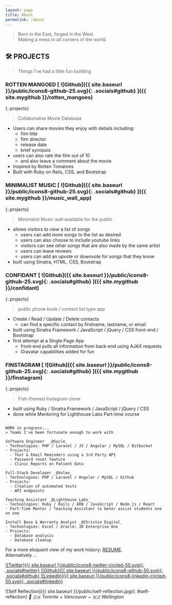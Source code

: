 ```yaml
---
layout: page
title: About
permalink: /about
---
```


<!--# 🕺 REINHARDT-->
<!--{:.main-title}-->

> Born in the East, forged in the West.  
> Making a mess in all corners of the world.

## 🛠 PROJECTS
> Things I've had a little fun building 

<!-- # [Rotten Mangoed](http://rotten-mangoed.herokuapp.com/) -->
<!--### [Rotten Mangoed](https://github.com/reinhardtcgr/rotten_mangoes)-->
### ROTTEN MANGOED [ ![Github]({{ site.baseurl }}/public/icons8-github-25.svg){: .socials#github} ]({{ site.mygithub }}/rotten_mangoes)
{:.projects}
> Collaborative Movie Database

- Users can share movies they enjoy with details including:
  - film title
  - film director
  - release date
  - brief synopsis
- users can also rate the film out of 10
  - and also leave a comment about the movie
- Inspired by Rotten Tomatoes
- Built with Ruby on Rails, CSS, and Bootstrap


<!-- # [Minimalist Music](https://minimalist-music.herokuapp.com/) -->
<!--### [Minimalist Music](https://github.com/reinhardtcgr/music_wall_app)-->
### MINIMALIST MUSIC [ ![Github]({{ site.baseurl }}/public/icons8-github-25.svg){: .socials#github} ]({{ site.mygithub }}/music_wall_app)
{:.projects}
> Minimalist Music wall available for the public

- allows visitors to view a list of songs
  - users can add more songs to the list as desired
  - users can also choose to include youtube links
  - visitors can see other songs that are also made by the same artist
  - users can leave reviews
  - users can add an upvote or downvote for songs that they know
- built using Sinatra, HTML, CSS, Bootstrap


<!-- # [Confidant](https://confidant.herokuapp.com/) -->
<!--### [Confidant](https://github.com/reinhardtcgr/confidant)-->
### CONFIDANT [ ![Github]({{ site.baseurl }}/public/icons8-github-25.svg){: .socials#github} ]({{ site.mygithub }}/confidant)
{:.projects}
> public phone book / contact list type app

- Create / Read / Update / Delete contacts
  - can find a specific contact by firstname, lastname, or email
- built using Sinatra Framework / JavaScript / jQuery / CSS front-end / Bootstrap
- first attempt at a Single Page App
  - front-end pulls all information from back-end using AJAX requests
  - Gravatar capabilities added for fun


<!-- # [Finstagram](live URL here) -->
<!--### [Finstagram](https://github.com/reinhardtcgr/finstagram)-->
### FINSTAGRAM [ ![Github]({{ site.baseurl }}/public/icons8-github-25.svg){: .socials#github} ]({{ site.mygithub }}/finstagram)
{:.projects}
> Fish-themed Instagram clone

- built using Ruby / Sinatra Framework / JavaScript / jQuery / CSS
- done while Mentoring for Lighthouse Labs Part-time course


```

WORK in progress...
> Teams I've been fortunate enough to work with

Software Engineer  _@Sycle_
- Technologies: PHP / Laravel / JS / Angular / MySQL / Bitbucket
- Projects:
  - Text & Email Reminders using a 3rd Party API
  - Password reset feature
  - Clinic Reports on Patient Data

Full-Stack Developer _@Voleo_
- Technologies: PHP / Laravel / Angular / MySQL / Github
- Projects:
  - Creation of automated tests
  - API endpoints

Teaching Assistant _@Lighthouse Labs_
- Technologies: Ruby / Rails / ERB / JavaScript / Node.js / React
- Part-Time Mentor / Teaching Assistant to beter assist students one on one

Install Base & Warranty Analyst _@Christie Digital_
- Technologies: Excel / Oracle: JD Enterprise One
- Projects:
  - Database analysis
  - Database cleanup

```

For a more eloquent view of my work history: [RESUME](https://www.dropbox.com/s/ecl4kvatqa54drt/ReinhardtCagara.pdf?dl=0).  
Alternatively ...

<!--## Find Me: -->
[
    ![Twitter]({{ site.baseurl }}/public/icons8-twitter-circled-50.svg){: .socials#twitter}
]({{site.twitter}})
[
    ![Github]({{ site.baseurl }}/public/icons8-github-50.svg){: .socials#github}
]({{site.mygithub}})
[
    ![LinkedIn]({{ site.baseurl }}/public/icons8-linkedin-circled-50.svg){: .socials#linkedin}
]({{site.linkedin}})

![Self Reflection]({{ site.baseurl }}/public/self-reflection.jpg){: #self-reflection}
_📌 🇨🇦 Toronto + Vancouver ~ 🇳🇿 Wellington_  



<!-- OLD stuff -->

<!--<p class="message">-->
  <!--Hey there! This page is included as an example. Feel free to customize it for your own use upon downloading. Carry on!-->
<!--</p>-->

<!--In the novel, *The Strange Case of Dr. Jeykll and Mr. Hyde*, Mr. Poole is Dr. Jekyll's virtuous and loyal butler. Similarly, Poole is an upstanding and effective butler that helps you build Jekyll themes. It's made by [@mdo](https://twitter.com/mdo).-->

<!--There are currently two themes built on Poole:-->

<!--* [Hyde](http://hyde.getpoole.com)-->
<!--* [Lanyon](http://lanyon.getpoole.com)-->

<!--Learn more and contribute on [GitHub](https://github.com/poole).-->

<!--## Setup-->

<!--Some fun facts about the setup of this project include:-->

<!--* Built for [Jekyll](http://jekyllrb.com)-->
<!--* Developed on GitHub and hosted for free on [GitHub Pages](https://pages.github.com)-->
<!--* Coded with [Sublime Text 2](http://sublimetext.com), an amazing code editor-->
<!--* Designed and developed while listening to music like [Blood Bros Trilogy](https://soundcloud.com/maddecent/sets/blood-bros-series)-->

<!--Have questions or suggestions? Feel free to [open an issue on GitHub](https://github.com/poole/issues/new) or [ask me on Twitter](https://twitter.com/mdo).-->

<!--Thanks for reading!-->
